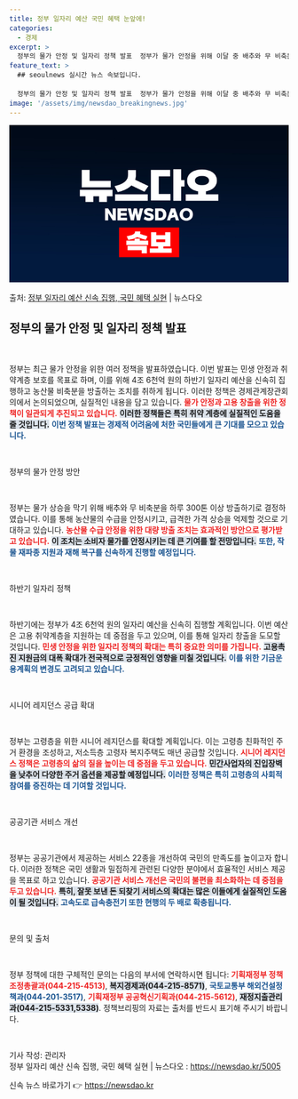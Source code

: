 ```yaml
---
title: 정부 일자리 예산 국민 혜택 눈앞에!
categories:
  - 경제
excerpt: >
  정부의 물가 안정 및 일자리 정책 발표  정부가 물가 안정을 위해 이달 중 배추와 무 비축분을 하루 300톤…
feature_text: >
  ## seoulnews 실시간 뉴스 속보입니다.

  정부의 물가 안정 및 일자리 정책 발표  정부가 물가 안정을 위해 이달 중 배추와 무 비축분을 하루 300톤…
image: '/assets/img/newsdao_breakingnews.jpg'
---
```


![뉴스다오 속보](/assets/img/newsdao_breakingnews.jpg)

<p>출처: <a href="https://newsdao.kr/5005" rel="dofollow">정부 일자리 예산 신속 집행, 국민 혜택 실현</a> | 뉴스다오</p>

<h2 data-ke-size="size26">정부의 물가 안정 및 일자리 정책 발표</h2>

<p data-ke-size="size16">&nbsp;</p>

정부는 최근 물가 안정을 위한 여러 정책을 발표하였습니다. 이번 발표는 민생 안정과 취약계층 보호를 목표로 하며, 이를 위해 4조 6천억 원의 하반기 일자리 예산을 신속히 집행하고 농산물 비축분을 방출하는 조치를 취하게 됩니다. 이러한 정책은 경제관계장관회의에서 논의되었으며, 실질적인 내용을 담고 있습니다. <b><span style="color: #ee2323;">물가 안정과 고용 창출을 위한 정책이 일관되게 추진되고 있습니다.</span></b> <b><span style="background-color: #21538527;">이러한 정책들은 특히 취약 계층에 실질적인 도움을 줄 것입니다.</span></b> <b><span style="color: #1a5490;">이번 정책 발표는 경제적 어려움에 처한 국민들에게 큰 기대를 모으고 있습니다.</span></b>

<p data-ke-size="size16">&nbsp;</p>

정부의 물가 안정 방안

<p data-ke-size="size16">&nbsp;</p>

정부는 물가 상승을 막기 위해 배추와 무 비축분을 하루 300톤 이상 방출하기로 결정하였습니다. 이를 통해 농산물의 수급을 안정시키고, 급격한 가격 상승을 억제할 것으로 기대하고 있습니다. <b><span style="color: #ee2323;">농산물 수급 안정을 위한 대량 방출 조치는 효과적인 방안으로 평가받고 있습니다.</span></b> <b><span style="background-color: #21538527;">이 조치는 소비자 물가를 안정시키는 데 큰 기여를 할 전망입니다.</span></b> <b><span style="color: #1a5490;">또한, 작물 재파종 지원과 재해 복구를 신속하게 진행할 예정입니다.</span></b>

<p data-ke-size="size16">&nbsp;</p>

하반기 일자리 정책

<p data-ke-size="size16">&nbsp;</p>

하반기에는 정부가 4조 6천억 원의 일자리 예산을 신속히 집행할 계획입니다. 이번 예산은 고용 취약계층을 지원하는 데 중점을 두고 있으며, 이를 통해 일자리 창출을 도모할 것입니다. <b><span style="color: #ee2323;">민생 안정을 위한 일자리 정책의 확대는 특히 중요한 의미를 가집니다.</span></b> <b><span style="background-color: #21538527;">고용촉진 지원금의 대폭 확대가 전국적으로 긍정적인 영향을 미칠 것입니다.</span></b> <b><span style="color: #1a5490;">이를 위한 기금운용계획의 변경도 고려되고 있습니다.</span></b>

<p data-ke-size="size16">&nbsp;</p>

시니어 레지던스 공급 확대

<p data-ke-size="size16">&nbsp;</p>

정부는 고령층을 위한 시니어 레지던스를 확대할 계획입니다. 이는 고령층 친화적인 주거 환경을 조성하고, 저소득층 고령자 복지주택도 매년 공급할 것입니다. <b><span style="color: #ee2323;">시니어 레지던스 정책은 고령층의 삶의 질을 높이는 데 중점을 두고 있습니다.</span></b> <b><span style="background-color: #21538527;">민간사업자의 진입장벽을 낮추어 다양한 주거 옵션을 제공할 예정입니다.</span></b> <b><span style="color: #1a5490;">이러한 정책은 특히 고령층의 사회적 참여를 증진하는 데 기여할 것입니다.</span></b>

<p data-ke-size="size16">&nbsp;</p>

공공기관 서비스 개선

<p data-ke-size="size16">&nbsp;</p>

정부는 공공기관에서 제공하는 서비스 22종을 개선하여 국민의 만족도를 높이고자 합니다. 이러한 정책은 국민 생활과 밀접하게 관련된 다양한 분야에서 효율적인 서비스 제공을 목표로 하고 있습니다. <b><span style="color: #ee2323;">공공기관 서비스 개선은 국민의 불편을 최소화하는 데 중점을 두고 있습니다.</span></b> <b><span style="background-color: #21538527;">특히, 잘못 보낸 돈 되찾기 서비스의 확대는 많은 이들에게 실질적인 도움이 될 것입니다.</span></b> <b><span style="color: #1a5490;">고속도로 급속충전기 또한 현행의 두 배로 확충됩니다.</span></b>

<p data-ke-size="size16">&nbsp;</p>

문의 및 출처

<p data-ke-size="size16">&nbsp;</p>

정부 정책에 대한 구체적인 문의는 다음의 부서에 연락하시면 됩니다: <b><span style="color: #ee2323;">기획재정부 정책조정총괄과(044-215-4513)</span></b>, <b><span style="background-color: #21538527;">복지경제과(044-215-8571)</span></b>, <b><span style="color: #1a5490;">국토교통부 해외건설정책과(044-201-3517)</span></b>, <b><span style="color: #ee2323;">기획재정부 공공혁신기획과(044-215-5612)</span></b>, <b><span style="background-color: #21538527;">재정지출관리과(044-215-5331,5338)</span></b>. 정책브리핑의 자료는 출처를 반드시 표기해 주시기 바랍니다. 

<p data-ke-size="size16">&nbsp;</p> 

기사 작성: 관리자  
정부 일자리 예산 신속 집행, 국민 혜택 실현 | 뉴스다오 : <a href="https://newsdao.kr/5005">https://newsdao.kr/5005</a> 

신속 뉴스 바로가기 👉 <a href="https://newsdao.kr" rel="dofollow">https://newsdao.kr</a>


